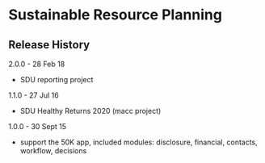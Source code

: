 Sustainable Resource Planning
=============================

Release History
---------------

2.0.0 - 28 Feb 18 

  - SDU reporting project

1.1.0 - 27 Jul 16

  - SDU Healthy Returns 2020 (macc project)

1.0.0 - 30 Sept 15 
  
  - support the 50K app, included modules: disclosure, financial, contacts, workflow, decisions

